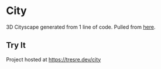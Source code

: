 # City
3D Cityscape generated from 1 line of code. Pulled from [here](https://twitter.com/KilledByAPixel/status/1517294627996545024).

## Try It
Project hosted at https://tresre.dev/city
